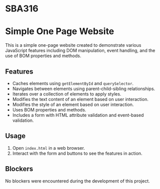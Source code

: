 # SBA316
# Simple One Page Website

This is a simple one-page website created to demonstrate various JavaScript features including DOM manipulation, event handling, and the use of BOM properties and methods.

## Features
- Caches elements using `getElementById` and `querySelector`.
- Navigates between elements using parent-child-sibling relationships.
- Iterates over a collection of elements to apply styles.
- Modifies the text content of an element based on user interaction.
- Modifies the style of an element based on user interaction.
- Uses BOM properties and methods.
- Includes a form with HTML attribute validation and event-based validation.

## Usage
1. Open `index.html` in a web browser.
2. Interact with the form and buttons to see the features in action.

## Blockers
No blockers were encountered during the development of this project.
